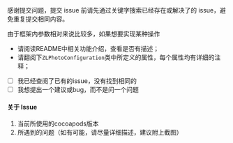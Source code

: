 
感谢提交问题，提交 issue 前请先通过关键字搜索已经存在或解决了的 issue，避免重复提交相同内容。

由于框架内参数相对来说比较多，如果想要实现某种操作
* 请阅读README中相关功能介绍，查看是否有描述；
* 请翻阅下`ZLPhotoConfiguration`类中所定义的属性，每个属性均有详细的注释；

- [ ] 我已经查阅了已有的issue，没有找到相同的
- [ ] 我想提出一个建议或bug，而不是问一个问题

#### 关于 Issue
1. 当前所使用的cocoapods版本
2. 所遇到的问题（如有可能，请尽量详细描述，建议附上截图）
